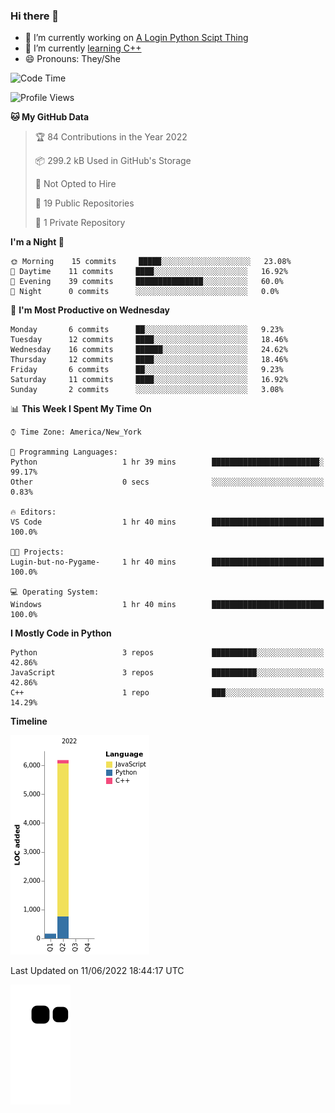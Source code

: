 ### Hi there 👋

<!--
**Iplay6432/Iplay6432** is a ✨ _special_ ✨ repository because its `README.md` (this file) appears on your GitHub profile.

Here are some ideas to get you started:

- 🔭 I’m currently working on ...
- 🌱 I’m currently learning ...
- 👯 I’m looking to collaborate on ...
- 🤔 I’m looking for help with ...
- 💬 Ask me about ...
- 📫 How to reach me: ...
- 😄 Pronouns: ...
- ⚡ Fun fact: ...
-->
- 🔭 I’m currently working on [A Login Python Scipt Thing](https://github.com/Iplay6432/Lugin-but-no-Pygame-)
- 🌱 I’m currently [learning C++](https://github.com/Iplay6432/LearningCpp)
- 😄 Pronouns: They/She

<!--START_SECTION:waka-->
![Code Time](http://img.shields.io/badge/Code%20Time-0%20secs-blue)

![Profile Views](http://img.shields.io/badge/Profile%20Views-0-blue)

**🐱 My GitHub Data** 

> 🏆 84 Contributions in the Year 2022
 > 
> 📦 299.2 kB Used in GitHub's Storage 
 > 
> 🚫 Not Opted to Hire
 > 
> 📜 19 Public Repositories 
 > 
> 🔑 1 Private Repository 
 > 
**I'm a Night 🦉** 

```text
🌞 Morning    15 commits     █████░░░░░░░░░░░░░░░░░░░░   23.08% 
🌆 Daytime    11 commits     ████░░░░░░░░░░░░░░░░░░░░░   16.92% 
🌃 Evening    39 commits     ███████████████░░░░░░░░░░   60.0% 
🌙 Night      0 commits      ░░░░░░░░░░░░░░░░░░░░░░░░░   0.0%

```
📅 **I'm Most Productive on Wednesday** 

```text
Monday       6 commits      ██░░░░░░░░░░░░░░░░░░░░░░░   9.23% 
Tuesday      12 commits     ████░░░░░░░░░░░░░░░░░░░░░   18.46% 
Wednesday    16 commits     ██████░░░░░░░░░░░░░░░░░░░   24.62% 
Thursday     12 commits     ████░░░░░░░░░░░░░░░░░░░░░   18.46% 
Friday       6 commits      ██░░░░░░░░░░░░░░░░░░░░░░░   9.23% 
Saturday     11 commits     ████░░░░░░░░░░░░░░░░░░░░░   16.92% 
Sunday       2 commits      ░░░░░░░░░░░░░░░░░░░░░░░░░   3.08%

```


📊 **This Week I Spent My Time On** 

```text
⌚︎ Time Zone: America/New_York

💬 Programming Languages: 
Python                   1 hr 39 mins        ████████████████████████░   99.17% 
Other                    0 secs              ░░░░░░░░░░░░░░░░░░░░░░░░░   0.83%

🔥 Editors: 
VS Code                  1 hr 40 mins        █████████████████████████   100.0%

🐱‍💻 Projects: 
Lugin-but-no-Pygame-     1 hr 40 mins        █████████████████████████   100.0%

💻 Operating System: 
Windows                  1 hr 40 mins        █████████████████████████   100.0%

```

**I Mostly Code in Python** 

```text
Python                   3 repos             ██████████░░░░░░░░░░░░░░░   42.86% 
JavaScript               3 repos             ██████████░░░░░░░░░░░░░░░   42.86% 
C++                      1 repo              ███░░░░░░░░░░░░░░░░░░░░░░   14.29%

```


**Timeline**

![Chart not found](https://raw.githubusercontent.com/Iplay6432/Iplay6432/main/charts/bar_graph.png) 


 Last Updated on 11/06/2022 18:44:17 UTC
<!--END_SECTION:waka-->

![snake](https://raw.githubusercontent.com/Iplay6432/Iplay6432/output/github-contribution-grid-snake.svg)
